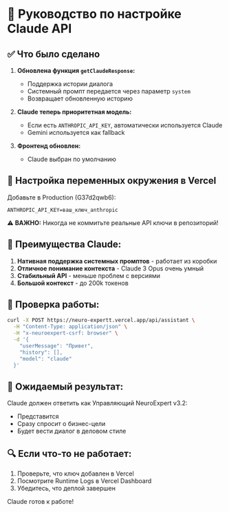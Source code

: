 # 🤖 Руководство по настройке Claude API

## ✅ Что было сделано

1. **Обновлена функция `getClaudeResponse`:**
   - Поддержка истории диалога
   - Системный промпт передается через параметр `system`
   - Возвращает обновленную историю

2. **Claude теперь приоритетная модель:**
   - Если есть `ANTHROPIC_API_KEY`, автоматически используется Claude
   - Gemini используется как fallback

3. **Фронтенд обновлен:**
   - Claude выбран по умолчанию

## 🔧 Настройка переменных окружения в Vercel

Добавьте в Production (G37d2qwb6):

```
ANTHROPIC_API_KEY=ваш_ключ_anthropic
```

⚠️ **ВАЖНО:** Никогда не коммитьте реальные API ключи в репозиторий!

## 🚀 Преимущества Claude:

1. **Нативная поддержка системных промптов** - работает из коробки
2. **Отличное понимание контекста** - Claude 3 Opus очень умный
3. **Стабильный API** - меньше проблем с версиями
4. **Большой контекст** - до 200k токенов

## 📝 Проверка работы:

```bash
curl -X POST https://neuro-expertt.vercel.app/api/assistant \
  -H "Content-Type: application/json" \
  -H "x-neuroexpert-csrf: browser" \
  -d '{
    "userMessage": "Привет",
    "history": [],
    "model": "claude"
  }'
```

## 🎯 Ожидаемый результат:

Claude должен ответить как Управляющий NeuroExpert v3.2:
- Представится
- Сразу спросит о бизнес-цели
- Будет вести диалог в деловом стиле

## 🔍 Если что-то не работает:

1. Проверьте, что ключ добавлен в Vercel
2. Посмотрите Runtime Logs в Vercel Dashboard
3. Убедитесь, что деплой завершен

Claude готов к работе!